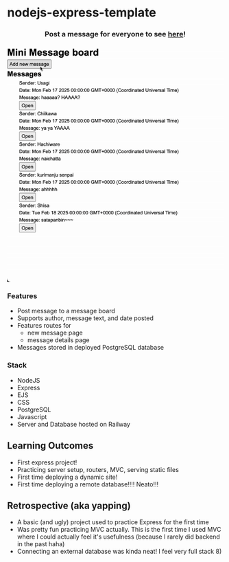 # nodejs-express-template
<h3 align="center">Post a message for everyone to see <a href='https://mini-message-board-production-72f0.up.railway.app/'>here</a>!</h3>
<p align="center">
    <img align="center" width="" alt="" src="./assets/demo.gif">
</p>

### Features
- Post message to a message board
- Supports author, message text, and date posted
- Features routes for 
    - new message page
    - message details page
- Messages stored in deployed PostgreSQL database

### Stack
- NodeJS 
- Express
- EJS
- CSS
- PostgreSQL
- Javascript
- Server and Database hosted on Railway

## Learning Outcomes
- First express project!
- Practicing server setup, routers, MVC, serving static files
- First time deploying a dynamic site!
- First time deploying a remote database!!!! Neato!!!

## Retrospective (aka yapping)
- A basic (and ugly) project used to practice Express for the first time
- Was pretty fun practicing MVC actually. This is the first time I used MVC where I could actually feel it's usefulness (because I rarely did backend in the past haha)
- Connecting an external database was kinda neat! I feel very full stack 8)